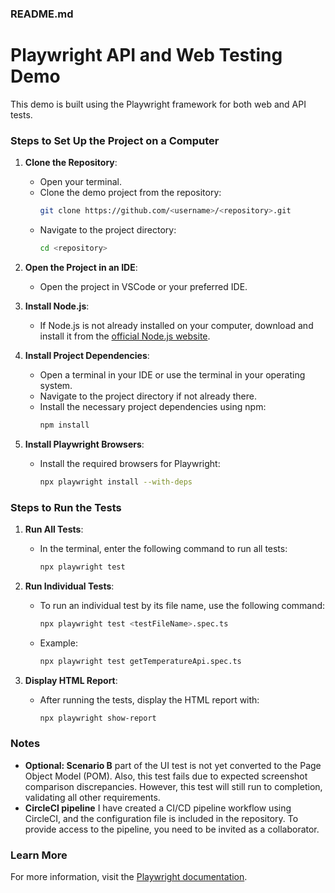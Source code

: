 ### README.md

# Playwright API and Web Testing Demo

This demo is built using the Playwright framework for both web and API tests.

### Steps to Set Up the Project on a Computer

1. **Clone the Repository**:
   - Open your terminal.
   - Clone the demo project from the repository:
     ```bash
     git clone https://github.com/<username>/<repository>.git
     ```
   - Navigate to the project directory:
     ```bash
     cd <repository>
     ```

2. **Open the Project in an IDE**:
   - Open the project in VSCode or your preferred IDE.

3. **Install Node.js**:
   - If Node.js is not already installed on your computer, download and install it from the [official Node.js website](https://nodejs.org/).

4. **Install Project Dependencies**:
   - Open a terminal in your IDE or use the terminal in your operating system.
   - Navigate to the project directory if not already there.
   - Install the necessary project dependencies using npm:
     ```bash
     npm install
     ```

5. **Install Playwright Browsers**:
   - Install the required browsers for Playwright:
     ```bash
     npx playwright install --with-deps
     ```

### Steps to Run the Tests

1. **Run All Tests**:
   - In the terminal, enter the following command to run all tests:
     ```bash
     npx playwright test
     ```

2. **Run Individual Tests**:
   - To run an individual test by its file name, use the following command:
     ```bash
     npx playwright test <testFileName>.spec.ts
     ```
   - Example:
     ```bash
     npx playwright test getTemperatureApi.spec.ts
     ```

3. **Display HTML Report**:
   - After running the tests, display the HTML report with:
     ```bash
     npx playwright show-report
     ```

### Notes

- **Optional: Scenario B** part of the UI test is not yet converted to the Page Object Model (POM). Also, this test fails due to expected screenshot comparison discrepancies. However, this test will still run to completion, validating all other requirements.
- **CircleCI pipeline** I have created a CI/CD pipeline workflow using CircleCI, and the configuration file is included in the repository. To provide access to the pipeline, you need to be invited as a collaborator.

### Learn More

For more information, visit the [Playwright documentation](https://playwright.dev/).

